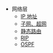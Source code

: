 <br>

<br>


- 网络层
	- [IP 地址](https://github.com/zhaoName/Notes/blob/master/Netwotk/%E7%BD%91%E7%BB%9C%E5%B1%82-IP%E5%9C%B0%E5%9D%80.md)
	- [子网、超网](https://github.com/zhaoName/Notes/blob/master/Netwotk/%E7%BD%91%E7%BB%9C%E5%B1%82-%E5%AD%90%E7%BD%91%E8%B6%85%E7%BD%91.md)
	- [静态路由](https://github.com/zhaoName/Notes/blob/master/Netwotk/%E7%BD%91%E7%BB%9C%E5%B1%82-%E9%9D%99%E6%80%81%E8%B7%AF%E7%94%B1.md)
	- [RIP](https://github.com/zhaoName/Notes/blob/master/Netwotk/%E7%BD%91%E7%BB%9C%E5%B1%82-RIP.md)
	- [OSPF](https://github.com/zhaoName/Notes/blob/master/Netwotk/%E7%BD%91%E7%BB%9C%E5%B1%82-OSPF.md)

	
<br>

<br>